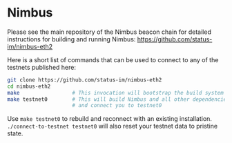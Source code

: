 # Nimbus

Please see the main repository of the Nimbus beacon chain for detailed instructions for building and running Nimbus:
https://github.com/status-im/nimbus-eth2

Here is a short list of commands that can be used to connect to any of the testnets published here:

```bash
git clone https://github.com/status-im/nimbus-eth2
cd nimbus-eth2
make                 # This invocation will bootstrap the build system with additional Makefiles
make testnet0        # This will build Nimbus and all other dependencies
                     # and connect you to testnet0
```

Use `make testnet0` to rebuild and reconnect with an existing installation. 
`./connect-to-testnet testnet0` will also reset your testnet data to pristine state.
